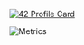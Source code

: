 [![42 Profile Card](https://1337-readme.vercel.app/api/profile?cursus=42cursus&dark=true&leet_logo=hide&login=nforay)](https://github.com/nforay?tab=repositories)

![Metrics](https://metrics.lecoq.io/nforay?template=classic&base.community=0&languages=1&activity=1&activity.limit=5&activity.days=14&activity.filter=all&languages.skipped=ft_services&languages.colors=github&languages.threshold=0%25&config.timezone=Europe%2FParis&config.animated=true)
